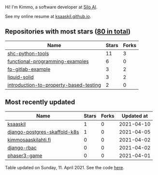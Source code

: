 Hi! I'm Kimmo, a software developer at [Silo AI](https://silo.ai/).

See my online resume at [ksaaskil.github.io](https://ksaaskil.github.io).

<!-- repositories starts -->

## Repositories with most stars ([80 in total](https://github.com/ksaaskil?tab=repositories))
| Name        | Stars           | Forks  |
| ------------- |-------------| -----|
|[shc-python-tools](https://github.com/ksaaskil/shc-python-tools)|11|3
|[functional-programming-examples](https://github.com/ksaaskil/functional-programming-examples)|6|0
|[fp-gitlab-example](https://github.com/ksaaskil/fp-gitlab-example)|3|2
|[liquid-solid](https://github.com/ksaaskil/liquid-solid)|3|2
|[introduction-to-property-based-testing](https://github.com/ksaaskil/introduction-to-property-based-testing)|2|0

<!-- repositories ends -->
<!-- recent_repositories starts -->

## Most recently updated
| Name        | Stars           | Forks  | Updated at
| ------------- |-------------| -----|-----|
|[ksaaskil](https://github.com/ksaaskil/ksaaskil)|1|0|2021-04-10
|[django-postgres-skaffold-k8s](https://github.com/ksaaskil/django-postgres-skaffold-k8s)|1|0|2021-04-05
|[kimmosaaskilahti.fi](https://github.com/ksaaskil/kimmosaaskilahti.fi)|0|0|2021-04-02
|[django-rbac](https://github.com/ksaaskil/django-rbac)|0|0|2021-04-02
|[phaser3-game](https://github.com/ksaaskil/phaser3-game)|0|0|2021-04-01

<!-- recent_repositories ends -->
<!-- updated_at starts -->
Table updated on Sunday, 11. April 2021. See the code [here](https://github.com/ksaaskil/ksaaskil).
<!-- updated_at ends -->
